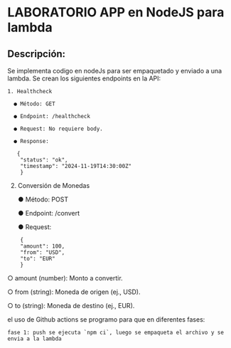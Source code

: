# LABORATORIO APP en NodeJS para lambda

## Descripción:

  Se implementa codigo en nodeJs para ser empaquetado y enviado a una lambda.
  Se crean los siguientes endpoints en la API:
  
    1. Healthcheck
    
      ● Método: GET
      
      ● Endpoint: /healthcheck
      
      ● Request: No requiere body.
      
      ● Response:
  ```
     {
      "status": "ok",
      "timestamp": "2024-11-19T14:30:00Z"
      }
  ```

  2. Conversión de Monedas
     
      ● Método: POST
     
      ● Endpoint: /convert
     
      ● Request:

  ```
      {
      "amount": 100,
      "from": "USD",
      "to": "EUR"
      }
  ```

○  amount (number): Monto a convertir.

○ from (string): Moneda de origen (ej., USD).

○ to (string): Moneda de destino (ej., EUR).

  el uso de Github actions se programo para que en diferentes fases:
      
    fase 1: push se ejecuta `npm ci`, luego se empaqueta el archivo y se envia a la lambda
    


